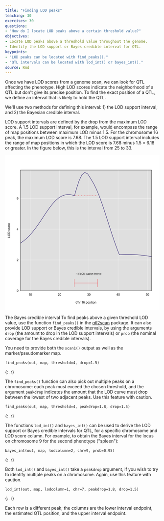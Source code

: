 ```yaml
---
title: "Finding LOD peaks"
teaching: 30
exercises: 30
questions:
- "How do I locate LOD peaks above a certain threshold value?"
objectives:
- Locate LOD peaks above a threshold value throughout the genome.
- Identify the LOD support or Bayes credible interval for QTL.
keypoints:
- "LOD peaks can be located with find_peaks()."
- "QTL intervals can be located with lod_int() or bayes_int()."
source: Rmd
---
```




Once we have LOD scores from a genome scan, we can look for QTL affecting the phenotype. High LOD scores indicate the neighborhood of a QTL but don't give its precise position. To find the exact position of a QTL, we define an interval that is likely to hold the QTL.

We'll use two methods for defining this interval: 1) the LOD support interval; and 2) the Bayesian credible interval.

LOD support intervals are defined by the drop from the maximum LOD score. A 1.5 LOD support interval, for example, would encompass the range of map positions between maximum LOD minus 1.5. For the chromosome 16 peak, the maximum LOD score is 7.68. The 1.5 LOD support interval includes the range of map positions in which the LOD score is 7.68 minus 1.5 = 6.18 or greater. In the figure below, this is the interval from 25 to 33.

![](../fig/lod-support.png)

The Bayes credible interval 
To find peaks above a given threshold LOD value, use the function `find_peaks()` in the
[qtl2scan](https://github.com/rqtl/qtl2scan) package. It can also provide LOD support or Bayes credible intervals, by using the arguments `drop` (the amount to drop in the LOD support intervals) or `prob` (the nominal coverage for the Bayes credible intervals).

You need to provide both the `scan1()` output as well as the marker/pseudomarker map.


~~~
find_peaks(out, map, threshold=4, drop=1.5)
~~~
{: .r}

The `find_peaks()` function can also pick out multiple peaks on a chromosome: each peak must exceed the chosen threshold, and the argument `peakdrop` indicates the amount that the LOD curve must drop between the lowest of two adjacent peaks.  Use this feature with caution.


~~~
find_peaks(out, map, threshold=4, peakdrop=1.8, drop=1.5)
~~~
{: .r}

The functions `lod_int()` and `bayes_int()` can be used to derive the LOD support or Bayes credible intervals for QTL, for a specific chromosome and LOD score column. For example, to obtain the Bayes
interval for the locus on chromosome 9 for the second phenotype ("spleen"):


~~~
bayes_int(out, map, lodcolumn=2, chr=9, prob=0.95)
~~~
{: .r}

Both `lod_int()` and `bayes_int()` take a `peakdrop` argument, if you wish to try to identify multiple peaks on a chromosome. Again, use this feature with caution.


~~~
lod_int(out, map, lodcolumn=1, chr=7, peakdrop=1.8, drop=1.5)
~~~
{: .r}

Each row is a different peak; the columns are the lower interval endpoint, the estimated QTL position, and the upper interval endpoint.
